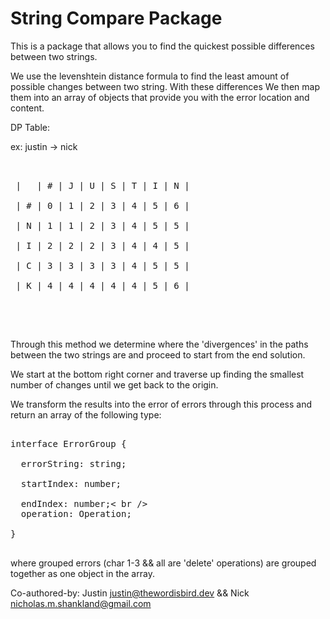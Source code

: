 # String Compare Package

This is a package that allows you to find the quickest possible differences between two strings.

We use the levenshtein distance formula to find the least amount of possible changes between two string. With these differences
We then map them into an array of objects that provide you with the error location and content.

DP Table:

ex:
justin -> nick
<br />

<pre>
<br />
 |   | # | J | U | S | T | I | N |<br />
 | # | 0 | 1 | 2 | 3 | 4 | 5 | 6 |<br />
 | N | 1 | 1 | 2 | 3 | 4 | 5 | 5 |<br />
 | I | 2 | 2 | 2 | 3 | 4 | 4 | 5 |<br />
 | C | 3 | 3 | 3 | 3 | 4 | 5 | 5 |<br />
 | K | 4 | 4 | 4 | 4 | 4 | 5 | 6 |<br />
 </pre>
 <br />

Through this method we determine where the 'divergences' in the paths between the two strings are 
and proceed to start from the end solution.

We start at the bottom right corner and traverse up finding the smallest number of changes until
we get back to the origin.

We transform the results into the error of errors through this process and return an array of the 
following type:

<pre>

interface ErrorGroup {<br />
  errorString: string;<br />
  startIndex: number;<br />
  endIndex: number;< br />
  operation: Operation;<br />
}

</pre>

where grouped errors (char 1-3 && all are 'delete' operations) are grouped together as one 
object in the array. 


Co-authored-by: Justin <justin@thewordisbird.dev> && Nick <nicholas.m.shankland@gmail.com>
